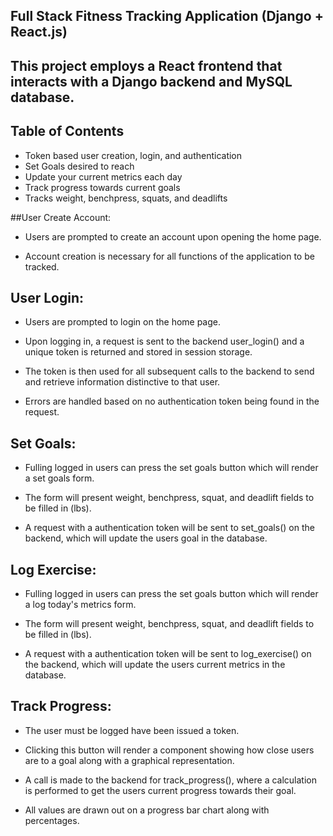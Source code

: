 ## Full Stack Fitness Tracking Application (Django + React.js)

## This project employs a React frontend that interacts with a Django backend and MySQL database.

## Table of Contents

- Token based user creation, login, and authentication
- Set Goals desired to reach
- Update your current metrics each day
- Track progress towards current goals
- Tracks weight, benchpress, squats, and deadlifts

##User Create Account:

- Users are prompted to create an account upon opening the home page.

- Account creation is necessary for all functions of the application to be tracked.


## User Login:

- Users are prompted to login on the home page.

- Upon logging in, a request is sent to the backend user_login() and a unique token is returned and stored in session storage.

- The token is then used for all subsequent calls to the backend to send and retrieve information distinctive to that user.

- Errors are handled based on no authentication token being found in the request.


## Set Goals:

- Fulling logged in users can press the set goals button which will render a set goals form.

- The form will present weight, benchpress, squat, and deadlift fields to be filled in (lbs).

- A request with a authentication token will be sent to set_goals() on the backend, which will update the users goal in the database.


## Log Exercise:

- Fulling logged in users can press the set goals button which will render a log today's metrics form.

- The form will present weight, benchpress, squat, and deadlift fields to be filled in (lbs).

- A request with a authentication token will be sent to log_exercise() on the backend, which will update the users current metrics in the database.


## Track Progress:

- The user must be logged have been issued a token.

- Clicking this button will render a component showing how close users are to a goal along with a graphical representation.

- A call is made to the backend for track_progress(), where a calculation is performed to get the users current progress towards their goal.

- All values are drawn out on a progress bar chart along with percentages.
